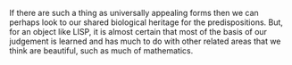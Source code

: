 If there are such a thing as universally appealing forms then we can perhaps look to our shared biological heritage for the predispositions. But, for an object like LISP, it is almost certain that most of the basis of our judgement is learned and has much to do with other related areas that we think are beautiful, such as much of mathematics.

